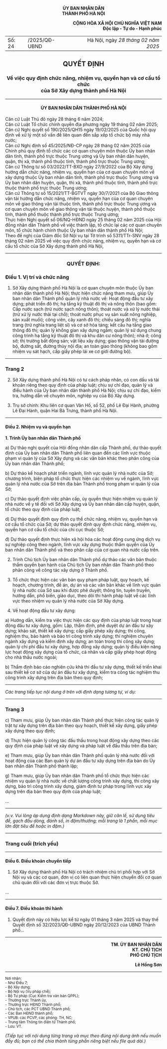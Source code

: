 <p align="center">
  <b>ỦY BAN NHÂN DÂN<br />
  THÀNH PHỐ HÀ NỘI</b>
</p>

<p align="right">
  <b>CỘNG HÒA XÃ HỘI CHỦ NGHĨA VIỆT NAM<br />
  Độc lập - Tự do - Hạnh phúc</b>
</p>

<table>
<tr>
  <td>Số: 24</td>
  <td>/2025/QĐ-UBND</td>
  <td align="right">Hà Nội, ngày <i>28 tháng 02 năm 2025</i></td>
</tr>
</table>

<h2 align="center">QUYẾT ĐỊNH</h2>

<h3 align="center">Về việc quy định chức năng, nhiệm vụ, quyền hạn và cơ cấu tổ chức <br />của Sở Xây dựng thành phố Hà Nội</h3>

---

<h4 align="center">ỦY BAN NHÂN DÂN THÀNH PHỐ HÀ NỘI</h4>

<p>Căn cứ Luật Thủ đô ngày 28 tháng 6 năm 2024;<br />
Căn cứ Luật Tổ chức chính quyền địa phương ngày 19 tháng 02 năm 2025;<br />
Căn cứ Nghị quyết số 190/2025/QH15 ngày 19/02/2025 của Quốc hội quy định về xử lý một số vấn đề liên quan đến sắp xếp tổ chức bộ máy nhà nước;<br />
Căn cứ Nghị định số 45/2025/NĐ-CP ngày 28 tháng 02 năm 2025 của Chính phủ quy định tổ chức các cơ quan chuyên môn thuộc Ủy ban nhân dân tỉnh, thành phố trực thuộc Trung ương và Ủy ban nhân dân huyện, quận, thị xã, thành phố thuộc tỉnh, thành phố trực thuộc Trung ương;<br />
Căn cứ Thông tư số 03/2022/TT-BXD ngày 27/9/2022 của Bộ Xây dựng hướng dẫn chức năng, nhiệm vụ, quyền hạn của cơ quan chuyên môn về xây dựng thuộc Ủy ban nhân dân tỉnh, thành phố trực thuộc Trung ương và Ủy ban nhân dân huyện, quận, thị xã, thành phố thuộc tỉnh, thành phố trực thuộc thành phố trực thuộc Trung ương;<br />
Căn cứ Thông tư số 15/2021/TT-BGTVT ngày 30/7/2021 của Bộ Giao thông vận tải hướng dẫn chức năng, nhiệm vụ, quyền hạn của cơ quan chuyên môn về giao thông vận tải thuộc tỉnh, thành phố trực thuộc Trung ương và cơ quan chuyên môn về giao thông vận tải thuộc huyện, thành phố thuộc tỉnh, thành phố thuộc thành phố trực thuộc Trung ương;<br />
Thực hiện Nghị quyết số 06/NQ-HĐND ngày 25 tháng 02 năm 2025 của Hội đồng nhân dân Thành phố về việc thành lập, tổ chức lại các cơ quan chuyên môn, tổ chức hành chính thuộc Ủy ban nhân dân thành phố Hà Nội;<br />
Theo đề nghị của Giám đốc Sở Nội vụ tại Tờ trình số 5311/TTr-SNV ngày 28 tháng 02 năm 2025 về việc quy định chức năng, nhiệm vụ, quyền hạn và cơ cấu tổ chức của Sở Xây dựng thành phố Hà Nội,
</p>

---

<h3 align="center">QUYẾT ĐỊNH:</h3>

### Điều 1. Vị trí và chức năng

1. Sở Xây dựng thành phố Hà Nội là cơ quan chuyên môn thuộc Ủy ban nhân dân thành phố Hà Nội; thực hiện chức năng tham mưu, giúp Ủy ban nhân dân Thành phố quản lý nhà nước về: Hoạt động đầu tư xây dựng; phát triển đô thị; hạ tầng kỹ thuật đô thị và nông thôn (bao gồm: Cấp nước sạch (trừ nước sạch nông thôn); thoát nước và xử lý nước thải (trừ xử lý nước thải tại chỗ); thoát nước phục vụ sản xuất nông nghiệp, sản xuất muối); công viên, cây xanh đô thị; chiếu sáng đô thị; nghĩa trang (trừ nghĩa trang liệt sĩ) và cơ sở hỏa táng; kết cấu hạ tầng giao thông đô thị; quản lý khổng gian xây dựng ngầm; quản lý sử dụng chung công trình hạ tầng kỹ thuật đô thị và khu dân cư nông thôn); nhà ở; công sở; thị trường bất động sản; vật liệu xây dựng; giao thông vận tải đường bộ, đường sắt, đường thủy nội địa; an toàn giao thông (không bao gồm nhiệm vụ sát hạch, cấp giấy phép lái xe cơ giới đường bộ).

---

### Trang 2

2. Sở Xây dựng thành phố Hà Nội có tư cách pháp nhân, có con dấu và tài khoản riêng theo quy định của pháp luật; chịu sự chỉ đạo, quản lý và điều hành của Ủy ban nhân dân thành phố Hà Nội; chịu sự chỉ đạo, kiểm tra, hướng dẫn về chuyên môn, nghiệp vụ của Bộ Xây dựng.

3. Trụ sở chính: Khu liên cơ quan Văn Hố, số 52, phố Lê Đại Hành, phường Lê Đại Hành, quận Hai Bà Trưng, thành phố Hà Nội.

---

#### Điều 2. Nhiệm vụ và quyền hạn

**1. Trình Ủy ban nhân dân Thành phố**

a) Dự thảo nghị quyết của Hội đồng nhân dân cấp Thành phố, dự thảo quyết định của Ủy ban nhân dân Thành phố liên quan đến các lĩnh vực thuộc phạm vi quản lý của Sở Xây dựng và các văn bản khác theo phân công của Ủy ban nhân dân Thành phố;

b) Dự thảo kế hoạch phát triển ngành, lĩnh vực quản lý nhà nước của Sở; chương trình, biện pháp tổ chức thực hiện các nhiệm vụ về ngành, lĩnh vực quản lý nhà nước của Sở trên địa bàn Thành phố trong phạm vi quản lý của Sở;

c) Dự thảo quyết định việc phân cấp, ủy quyền thực hiện nhiệm vụ quản lý nhà nước về y tế đối với Sở Xây dựng và Ủy ban nhân dân cấp huyện, quận, tổ chức theo quy định của pháp luật;

d) Dự thảo quyết định quy định cụ thể chức năng, nhiệm vụ, quyền hạn và cơ cấu tổ chức của Sở; dự thảo quyết định quy định chức năng, nhiệm vụ, quyền hạn cơ cấu tổ chức của chi cục thuộc Sở;

đ) Dự thảo quyết định thực hiện xã hội hóa các hoạt động cung ứng dịch vụ sự nghiệp công theo ngành, lĩnh vực xây dựng thuộc thẩm quyền của Ủy ban nhân dân Thành phố và theo phân cấp của cơ quan nhà nước cấp trên.

2. Trình Chủ tịch Ủy ban nhân dân Thành phố dự thảo các văn bản thuộc thẩm quyền ban hành của Chủ tịch Ủy ban nhân dân Thành phố theo phân công về công tác xây dựng ở Thành phố.

3. Tổ chức thực hiện các văn bản quy phạm pháp luật, quy hoạch, kế hoạch, chương trình, đề án, dự án và các văn bản khác về lĩnh vực quản lý nhà nước của Sở sau khi được phê duyệt; thông tin, tuyên truyền, hướng dẫn, phổ biến, giáo dục, theo dõi thi hành pháp luật về các lĩnh vực theo nhiệm vụ quản lý nhà nước của Sở Xây dựng.

4. Về hoạt động đầu tư xây dựng:

a) Hướng dẫn, kiểm tra việc thực hiện các quy định của pháp luật trong hoạt động đầu tư xây dựng, gồm: Lập, thẩm định, phê duyệt dự án đầu tư xây dựng; khảo sát, thiết kế xây dựng; cấp giấy phép xây dựng; thi công, nghiệm thu, bảo hành và bảo trì công trình xây dựng; thí nghiệm chuyên ngành xây dựng và kiểm định xây dựng; an toàn trong thi công xây dựng; quản lý chi phí đầu tư xây dựng, hợp đồng xây dựng; quản lý điều kiện năng lực hoạt động xây dựng của tổ chức, cá nhân và cấp giấy phép hoạt động cho nhà thầu nước ngoài;

b) Thẩm định báo cáo nghiên cứu khả thi đầu tư xây dựng, thiết kế triển khai sau thiết kế cơ sở của dự án đầu tư xây dựng, kiểm tra công tác nghiệm thu công trình xây dựng trên địa bàn theo quy định;

---

*Các trang tiếp tục nội dung ở trên với định dạng tương tự, ví dụ:*

---

### Trang 3

c) Tham mưu, giúp Ủy ban nhân dân Thành phố thực hiện công tác quản lý trật tự xây dựng trên địa bàn theo quy hoạch, thiết kế xây dựng, giấy phép xây dựng theo quy định;

d) Thực hiện quản lý công tác đấu thầu trong hoạt động xây dựng theo các quy định của pháp luật về xây dựng và pháp luật về đấu thầu trên địa bàn;

e) Tham mưu, giúp Ủy ban nhân dân Thành phố quản lý nhà nước đối với hoạt động của các Ban quản lý dự án đầu tư xây dựng trên địa bàn do Ủy ban nhân dân Thành phố thành lập;

g) Tham mưu, giúp Ủy ban nhân dân Thành phố tổ chức thực hiện các nhiệm vụ quản lý nhà nước về chất lượng công trình xây dựng, thi công xây dựng, bảo trì công trình xây dựng, giám định tư pháp trong lĩnh vực xây dựng trên địa bàn theo quy định của pháp luật;

...

---

*(v.v. Vui lòng áp dụng định dạng Markdown này, giữ căn lề, sử dụng tiêu đề, gạch đầu dòng, đánh số, in đậm/thường; mỗi trang là 1 phần, mỗi mục lớn đặt tiêu đề hoặc in đậm.)*

---

### Trang cuối (trích yếu)

---

#### Điều 6. Điều khoản chuyển tiếp

1. Sở Xây dựng thành phố Hà Nội có trách nhiệm chủ trì phối hợp với Sở Nội vụ và các cơ quan, đơn vị có liên quan thực hiện chuyển đổi cơ quan chủ quản đối với các đơn vị trực thuộc Sở.

...

---

#### Điều 7. Điều khoản thi hành

1. Quyết định này có hiệu lực kể từ ngày 01 tháng 3 năm 2025 và thay thế Quyết định số 32/2023/QĐ-UBND ngày 20/12/2023 của UBND Thành phố...

---

<div align="right">

<b>TM. ỦY BAN NHÂN DÂN<br>
KT. CHỦ TỊCH<br>
PHÓ CHỦ TỊCH</b>

<p><b>Lê Hồng Sơn</b></p>
</div>

---

<sub>
Nơi nhận:<br />
- Như Điều 7;<br />
- Bộ Xây dựng;<br />
- Bộ Nội vụ (Vụ pháp chế);<br />
- Bộ Tư pháp (Cục Kiểm tra văn bản QPPL);<br />
- Thường trực Thành ủy,<br />
- Thường trực HĐND Thành phố;<br />
- Chủ tịch, các PCT UBND Thành phố;<br />
- Các Ban HĐND thành phố;<br />
- VPUB: các PCVP, các phòng: TH, NC;<br />
- Trung tâm Thông tin điện tử Thành phố;<br />
- Lưu: VT.<br />
</sub>

*(Tiếp tục với nội dung từng trang và mục theo đúng nội dung ảnh nếu muốn đầy đủ; bạn có thể chia thành từng phần riêng biệt nếu file quá dài.)*
